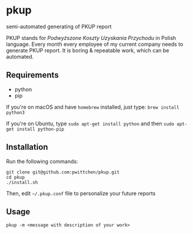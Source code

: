 pkup
====
semi-automated generating of PKUP report

PKUP stands for *Podwyższone Koszty Uzyskania Przychodu* in Polish language. Every month every employee of my current company needs to generate PKUP report. It is boring & repeatable work, which can be automated.

Requirements
------------
- python
- pip

If you're on macOS and have `homebrew` installed, just type: `brew install python3`

If you're on Ubuntu, type `sudo apt-get install python` and then `sudo apt-get install python-pip`

Installation
------------

Run the following commands:

```shell
git clone git@github.com:pwittchen/pkup.git
cd pkup
./install.sh
```

Then, edit `~/.pkup.conf` file to personalize your future reports

Usage
-----

```
pkup -m <message with description of your work>
```

